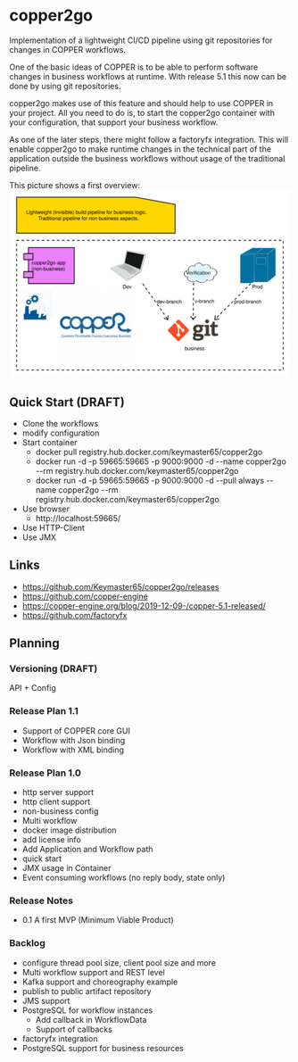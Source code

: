 # copper2go
 Implementation of a lightweight CI/CD pipeline using git repositories for changes 
 in COPPER workflows.
 
 One of the basic ideas of COPPER is to be able to perform software changes in business
 workflows at runtime. With release 5.1 this now can be done by using git repositories.
 
copper2go makes use of this feature and should help to use COPPER in your project. 
All you need to do is, to start the copper2go container with your configuration,
that support your business workflow.
 
 As one of the later steps, there might follow a factoryfx integration. 
 This will enable copper2go to make runtime changes in the technical part of the application 
 outside the business workflows without usage of the traditional pipeline.
 
 This picture shows a first overview:
 ![This picture shows a first overview](copper2goOverview.svg)

## Quick Start (DRAFT)
 * Clone the workflows
 * modify configuration
 * Start container
   * docker pull registry.hub.docker.com/keymaster65/copper2go
   * docker run -d -p 59665:59665 -p 9000:9000 -d --name copper2go --rm registry.hub.docker.com/keymaster65/copper2go
   * docker run -d -p 59665:59665 -p 9000:9000 -d --pull always --name copper2go --rm registry.hub.docker.com/keymaster65/copper2go
 * Use browser
   * http://localhost:59665/
 * Use HTTP-Client
 * Use JMX
 
## Links
  * https://github.com/Keymaster65/copper2go/releases
  * https://github.com/copper-engine
  * https://copper-engine.org/blog/2019-12-09-/copper-5.1-released/
  * https://github.com/factoryfx
 
## Planning

### Versioning (DRAFT)
API + Config

   
### Release Plan 1.1
 * Support of COPPER core GUI
 * Workflow with Json binding
 * Workflow with XML binding

### Release Plan 1.0
 * http server support
 * http client support
 * non-business config
 * Multi workflow
 * docker image distribution
 * add license info
 * Add Application and Workflow path 
 * quick start
 * JMX usage in Container
 * Event consuming workflows (no reply body, state only)
  
### Release Notes
 * 0.1 A first MVP (Minimum Viable Product)

### Backlog
 * configure thread pool size, client pool size and more
 * Multi workflow support and REST level
 * Kafka support and choreography example
 * publish to public artifact repository
 * JMS support 
 * PostgreSQL for workflow instances
   * Add callback in WorkflowData
   * Support of callbacks
 * factoryfx integration
 * PostgreSQL support for business resources

